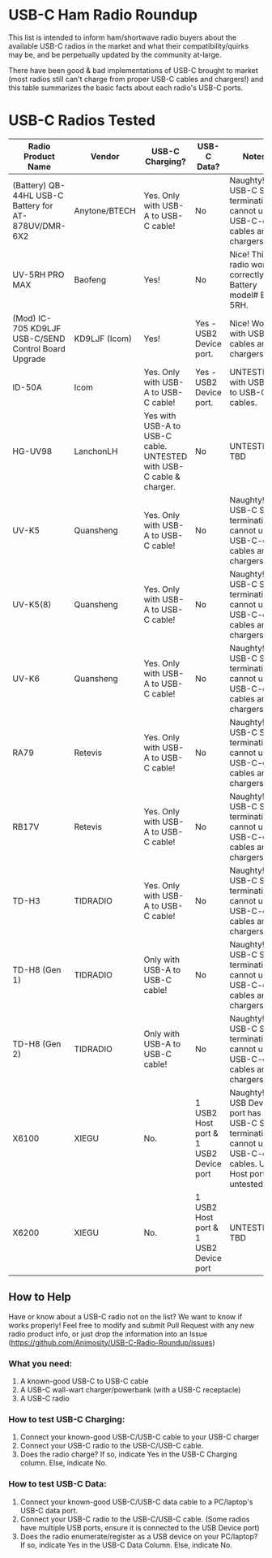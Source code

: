 # USB-C Ham Radio Roundup

This list is intended to inform ham/shortwave radio buyers about the available USB-C radios in the market and what their compatibility/quirks may be, and be perpetually updated by the community at-large.

There have been good & bad implementations of USB-C brought to market (most radios still can't charge from proper USB-C cables and chargers!) and this table summarizes the basic facts about each radio's USB-C ports. 

# USB-C Radios Tested
| Radio Product Name  | Vendor | USB-C Charging? | USB-C Data? | Notes | Reference/Source |
| ------------- | ------------- | ------------- | ------------- | ------------- | -------------|
| (Battery) QB-44HL USB-C Battery for AT-878UV/DMR-6X2 | Anytone/BTECH |  Yes. Only with USB-A to USB-C cable! | No | Naughty! No USB-C Sink terminations, cannot use USB-C-only cables and chargers.  | Tested by wojo @ HRCC Discord
| UV-5RH PRO MAX | Baofeng  | Yes! | No | Nice! This radio works correctly. Battery model# BL-5RH. | Tested by VK3PGO
| (Mod) IC-705 KD9LJF USB-C/SEND Control Board Upgrade | KD9LJF (Icom) |  Yes! | Yes - USB2 Device port. | Nice! Works with USB-C cables and chargers. | User Manual reference only
| ID-50A  | Icom  |  Yes. Only with USB-A to USB-C cable! | Yes - USB2 Device port. | UNTESTED with USB-C to USB-C cables. | User Manual reference only
|  HG-UV98 | LanchonLH  |  Yes with USB-A to USB-C cable. UNTESTED with USB-C cable & charger. | No | UNTESTED TBD | UNTESTED 
| UV-K5  | Quansheng  |  Yes. Only with USB-A to USB-C cable! | No | Naughty! No USB-C Sink terminations, cannot use USB-C-only cables and chargers. | Tested by KK7LXU 
| UV-K5(8)  | Quansheng  |  Yes. Only with USB-A to USB-C cable! | No | Naughty! No USB-C Sink terminations, cannot use USB-C-only cables and chargers. | Inferred by design similarity to Quansheng UV-K5
| UV-K6  | Quansheng  |  Yes. Only with USB-A to USB-C cable! | No | Naughty! No USB-C Sink terminations, cannot use USB-C-only cables and chargers. | Inferred by design similarity to Quansheng UV-K5
| RA79  | Retevis  |  Yes. Only with USB-A to USB-C cable! | No | Naughty! No USB-C Sink terminations, cannot use USB-C-only cables and chargers. | Inferred by design similarity to Quansheng UV-K5
| RB17V | Retevis  |  Yes. Only with USB-A to USB-C cable! | No | Naughty! No USB-C Sink terminations, cannot use USB-C-only cables and chargers. | Tested by KJ6LNN 
| TD-H3 | TIDRADIO  |  Yes. Only with USB-A to USB-C cable! | No | Naughty! No USB-C Sink terminations, cannot use USB-C-only cables and chargers. | Tested by wojo @ HRCC Discord 
| TD-H8 (Gen 1) | TIDRADIO  |  Only with USB-A to USB-C cable! | No | Naughty! No USB-C Sink terminations, cannot use USB-C-only cables and chargers. | Tested by KK7LXU 
| TD-H8 (Gen 2) | TIDRADIO  |  Only with USB-A to USB-C cable! | No | Naughty! No USB-C Sink terminations, cannot use USB-C-only cables and chargers. | Tested by KK7LXU
| X6100 | XIEGU  |  No. | 1 USB2 Host port & 1 USB2 Device port | Naughty! USB Device port has no USB-C Sink termination, cannot use USB-C-only cables. USB Host port untested. | Tested by KK7LXU
| X6200 | XIEGU  |  No. | 1 USB2 Host port & 1 USB2 Device port | UNTESTED TBD | UNTESTED

## How to Help
Have or know about a USB-C radio not on the list? We want to know if works properly! Feel free to modify and submit Pull Request with any new radio product info, or just drop the information into an Issue (https://github.com/Animosity/USB-C-Radio-Roundup/issues)

### What you need:
1) A known-good USB-C to USB-C cable
2) A USB-C wall-wart charger/powerbank (with a USB-C receptacle)
3) A USB-C radio

### How to test USB-C Charging:
1) Connect your known-good USB-C/USB-C  cable to your USB-C charger
2) Connect your USB-C radio to the USB-C/USB-C cable.
3) Does the radio charge? If so, indicate Yes in the USB-C Charging column. Else, indicate No.

### How to test USB-C Data:
1) Connect your known-good USB-C/USB-C data cable to a PC/laptop's USB-C data port.
2) Connect your USB-C radio to the USB-C/USB-C cable. (Some radios have multiple USB ports, ensure it is connected to the USB Device port)
3) Does the radio enumerate/register as a USB device on your PC/laptop? If so, indicate Yes in the USB-C Data Column. Else, indicate No.

